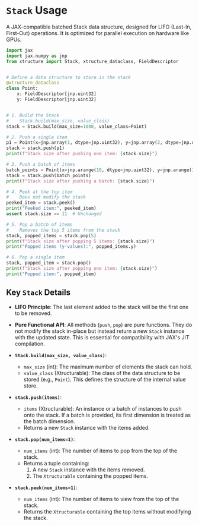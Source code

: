 # `Stack` Usage

A JAX-compatible batched Stack data structure, designed for LIFO (Last-In, First-Out) operations. It is optimized for parallel execution on hardware like GPUs.

```python
import jax
import jax.numpy as jnp
from xtructure import Stack, xtructure_dataclass, FieldDescriptor


# Define a data structure to store in the stack
@xtructure_dataclass
class Point:
    x: FieldDescriptor[jnp.uint32]
    y: FieldDescriptor[jnp.uint32]


# 1. Build the Stack
#    Stack.build(max_size, value_class)
stack = Stack.build(max_size=1000, value_class=Point)

# 2. Push a single item
p1 = Point(x=jnp.array(1, dtype=jnp.uint32), y=jnp.array(2, dtype=jnp.uint32))
stack = stack.push(p1)
print(f"Stack size after pushing one item: {stack.size}")

# 3. Push a batch of items
batch_points = Point(x=jnp.arange(10, dtype=jnp.uint32), y=jnp.arange(10, 20, dtype=jnp.uint32))
stack = stack.push(batch_points)
print(f"Stack size after pushing a batch: {stack.size}")

# 4. Peek at the top item
#    Does not modify the stack
peeked_item = stack.peek()
print("Peeked item:", peeked_item)
assert stack.size == 11  # Unchanged

# 5. Pop a batch of items
#    Removes the top 5 items from the stack
stack, popped_items = stack.pop(5)
print(f"Stack size after popping 5 items: {stack.size}")
print("Popped items (y-values):", popped_items.y)

# 6. Pop a single item
stack, popped_item = stack.pop()
print(f"Stack size after popping one item: {stack.size}")
print("Popped item:", popped_item)
```

## Key `Stack` Details

*   **LIFO Principle**: The last element added to the stack will be the first one to be removed.
*   **Pure Functional API**: All methods (`push`, `pop`) are pure functions. They do not modify the stack in-place but instead return a new `Stack` instance with the updated state. This is essential for compatibility with JAX's JIT compilation.

*   **`Stack.build(max_size, value_class)`**:
    *   `max_size` (int): The maximum number of elements the stack can hold.
    *   `value_class` (Xtructurable): The class of the data structure to be stored (e.g., `Point`). This defines the structure of the internal value store.

*   **`stack.push(items)`**:
    *   `items` (Xtructurable): An instance or a batch of instances to push onto the stack. If a batch is provided, its first dimension is treated as the batch dimension.
    *   Returns a new `Stack` instance with the items added.

*   **`stack.pop(num_items=1)`**:
    *   `num_items` (int): The number of items to pop from the top of the stack.
    *   Returns a tuple containing:
        1.  A new `Stack` instance with the items removed.
        2.  The `Xtructurable` containing the popped items.

*   **`stack.peek(num_items=1)`**:
    *   `num_items` (int): The number of items to view from the top of the stack.
    *   Returns the `Xtructurable` containing the top items without modifying the stack.

```
